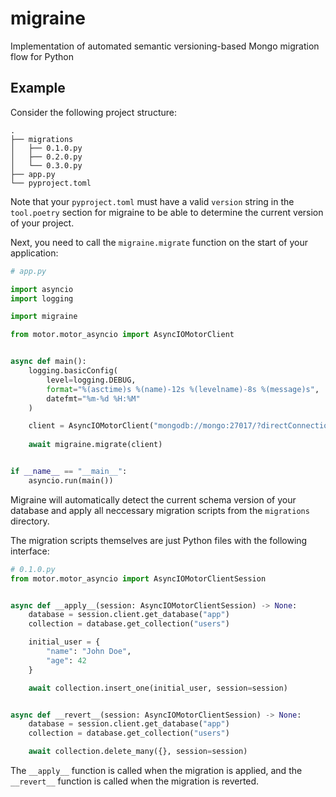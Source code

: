 # migraine

Implementation of automated semantic versioning-based Mongo migration flow for Python

## Example

Consider the following project structure:

```
.
├── migrations
│   ├── 0.1.0.py
│   ├── 0.2.0.py
│   └── 0.3.0.py
├── app.py
└── pyproject.toml
```

Note that your `pyproject.toml` must have a valid `version` string in the
`tool.poetry` section for migraine to be able to determine the current version
of your project.

Next, you need to call the `migraine.migrate` function on the start of your
application:

```py
# app.py

import asyncio
import logging

import migraine

from motor.motor_asyncio import AsyncIOMotorClient


async def main():
    logging.basicConfig(
        level=logging.DEBUG,
        format="%(asctime)s %(name)-12s %(levelname)-8s %(message)s",
        datefmt="%m-%d %H:%M"
    )

    client = AsyncIOMotorClient("mongodb://mongo:27017/?directConnection=true")
 
    await migraine.migrate(client)


if __name__ == "__main__":
    asyncio.run(main())
```

Migraine will automatically detect the current schema version of your database
and apply all neccessary migration scripts from the `migrations` directory.


The migration scripts themselves are just Python files with the following
interface:

```py
# 0.1.0.py
from motor.motor_asyncio import AsyncIOMotorClientSession


async def __apply__(session: AsyncIOMotorClientSession) -> None:
    database = session.client.get_database("app")
    collection = database.get_collection("users")

    initial_user = {
        "name": "John Doe",
        "age": 42
    }

    await collection.insert_one(initial_user, session=session)


async def __revert__(session: AsyncIOMotorClientSession) -> None:
    database = session.client.get_database("app")
    collection = database.get_collection("users")

    await collection.delete_many({}, session=session)
```

The `__apply__` function is called when the migration is applied, and the
`__revert__` function is called when the migration is reverted.
